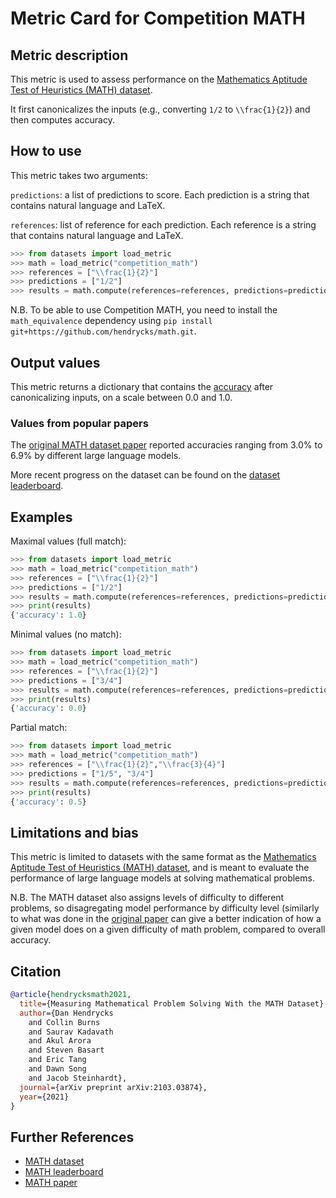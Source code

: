 # Metric Card for Competition MATH

## Metric description

This metric is used to assess performance on the [Mathematics Aptitude Test of Heuristics (MATH) dataset](https://huggingface.co/datasets/competition_math). 

It first canonicalizes the inputs (e.g., converting `1/2` to `\\frac{1}{2}`) and then computes accuracy.

## How to use 

This metric takes two arguments:

`predictions`: a list of predictions to score. Each prediction is a string that contains natural language and LaTeX.

`references`: list of reference for each prediction. Each reference is a string that contains natural language and LaTeX.


```python
>>> from datasets import load_metric
>>> math = load_metric("competition_math")
>>> references = ["\\frac{1}{2}"]
>>> predictions = ["1/2"]
>>> results = math.compute(references=references, predictions=predictions)
```

N.B. To be able to use Competition MATH, you need to install the `math_equivalence` dependency using `pip install git+https://github.com/hendrycks/math.git`. 


## Output values

This metric returns a dictionary that contains the [accuracy](https://huggingface.co/metrics/accuracy) after canonicalizing inputs, on a scale between 0.0 and 1.0.

### Values from popular papers
The [original MATH dataset paper](https://arxiv.org/abs/2103.03874) reported accuracies ranging from 3.0% to 6.9% by different large language models. 

More recent progress on the dataset can be found on the [dataset leaderboard](https://paperswithcode.com/sota/math-word-problem-solving-on-math).

## Examples 

Maximal values (full match):

```python
>>> from datasets import load_metric
>>> math = load_metric("competition_math")
>>> references = ["\\frac{1}{2}"]
>>> predictions = ["1/2"]
>>> results = math.compute(references=references, predictions=predictions)
>>> print(results)
{'accuracy': 1.0}
```

Minimal values (no match):

```python
>>> from datasets import load_metric
>>> math = load_metric("competition_math")
>>> references = ["\\frac{1}{2}"]
>>> predictions = ["3/4"]
>>> results = math.compute(references=references, predictions=predictions)
>>> print(results)
{'accuracy': 0.0}
```

Partial match:

```python
>>> from datasets import load_metric
>>> math = load_metric("competition_math")
>>> references = ["\\frac{1}{2}","\\frac{3}{4}"]
>>> predictions = ["1/5", "3/4"]
>>> results = math.compute(references=references, predictions=predictions)
>>> print(results)
{'accuracy': 0.5}
```

## Limitations and bias

This metric is limited to datasets with the same format as the [Mathematics Aptitude Test of Heuristics (MATH) dataset](https://huggingface.co/datasets/competition_math), and is meant to evaluate the performance of large language models at solving mathematical problems.

N.B. The MATH dataset also assigns levels of difficulty to different problems, so disagregating model performance by difficulty level (similarly to what was done in the [original paper](https://arxiv.org/abs/2103.03874) can give a better indication of how a given model does on a given difficulty of math problem, compared to overall accuracy. 

## Citation

```bibtex
@article{hendrycksmath2021,
  title={Measuring Mathematical Problem Solving With the MATH Dataset},
  author={Dan Hendrycks
    and Collin Burns
    and Saurav Kadavath
    and Akul Arora
    and Steven Basart
    and Eric Tang
    and Dawn Song
    and Jacob Steinhardt},
  journal={arXiv preprint arXiv:2103.03874},
  year={2021}
}
```
    
## Further References 
- [MATH dataset](https://huggingface.co/datasets/competition_math)
- [MATH leaderboard](https://paperswithcode.com/sota/math-word-problem-solving-on-math)
- [MATH paper](https://arxiv.org/abs/2103.03874)
